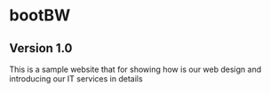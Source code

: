 # bootBW

## Version 1.0

<p>This is a sample website that for showing how is our web design and introducing our IT services in details</p>

